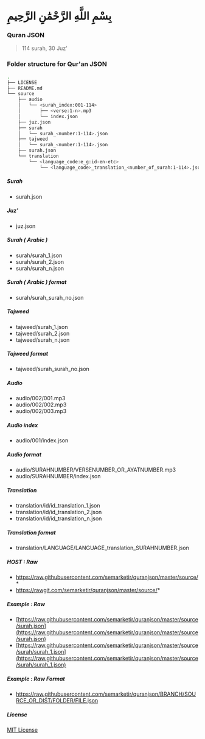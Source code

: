 # بِسْمِ اللَّهِ الرَّحْمَٰنِ الرَّحِيمِ

### Quran JSON
> 114 surah, 30 Juz'


### Folder structure for Qur'an JSON
```sh
.
├── LICENSE
├── README.md
└── source
    ├── audio
    │   └── <surah_index:001-114>
    │       ├── <verse:1-n>.mp3
    │       └── index.json
    ├── juz.json
    ├── surah
    │   └── surah_<number:1-114>.json
    ├── tajweed
    │   └── surah_<number:1-114>.json
    ├── surah.json
    └── translation
        └── <language_code:e_g:id-en-etc>
            └── <language_code>_translation_<number_of_surah:1-114>.json
```

##### Surah
- surah.json

##### Juz'
- juz.json

##### Surah ( Arabic )
- surah/surah_1.json
- surah/surah_2.json
- surah/surah_n.json

##### Surah ( Arabic ) format
- surah/surah_surah_no.json

##### Tajweed
- tajweed/surah_1.json
- tajweed/surah_2.json
- tajweed/surah_n.json

##### Tajweed format
- tajweed/surah_surah_no.json

##### Audio
- audio/002/001.mp3
- audio/002/002.mp3
- audio/002/003.mp3

##### Audio index
- audio/001/index.json

##### Audio format
- audio/SURAHNUMBER/VERSENUMBER_OR_AYATNUMBER.mp3
- audio/SURAHNUMBER/index.json

##### Translation
- translation/id/id_translation_1.json
- translation/id/id_translation_2.json
- translation/id/id_translation_n.json

##### Translation format
- translation/LANGUAGE/LANGUAGE_translation_SURAHNUMBER.json

##### HOST : Raw
- https://raw.githubusercontent.com/semarketir/quranjson/master/source/*
- https://rawgit.com/semarketir/quranjson/master/source/*

##### Example : Raw
- [https://raw.githubusercontent.com/semarketir/quranjson/master/source/surah.json](https://raw.githubusercontent.com/semarketir/quranjson/master/source/surah.json)
- [https://raw.githubusercontent.com/semarketir/quranjson/master/source/surah/surah_1.json](https://raw.githubusercontent.com/semarketir/quranjson/master/source/surah/surah_1.json)

##### Example : Raw Format
- https://raw.githubusercontent.com/semarketir/quranjson/BRANCH/SOURCE_OR_DIST/FOLDER/FILE.json

##### License
[MIT License](http://opensource.org/licenses/mit-license.php)
